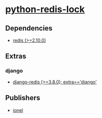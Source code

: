 # [python-redis-lock](https://pypi.org/project/python-redis-lock)

## Dependencies
- [redis (>=2.10.0)](packages/r/redis.md)


## Extras

### django
- [django-redis (>=3.8.0); extra=='django'](packages/d/django-redis.md)


## Publishers
- [ionel](https://pypi.org/user/ionel)


